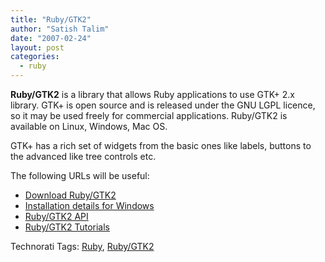 ```yaml
---
title: "Ruby/GTK2"
author: "Satish Talim"
date: "2007-02-24"
layout: post
categories:
  - ruby
---
```

**Ruby/GTK2** is a library that allows Ruby applications to use GTK+ 2.x
library. GTK+ is open source and is released under the GNU LGPL licence,
so it may be used freely for commercial applications. Ruby/GTK2 is
available on Linux, Windows, Mac OS.<!--more-->

GTK+ has a rich set of widgets from the basic ones like labels, buttons
to the advanced like tree controls etc.

The following URLs will be useful:

-   [Download
    Ruby/GTK2](http://sourceforge.net/project/downloading.php?groupname=ruby-gnome2&filename=ruby-gnome2-0.16.0-1-i386-mswin32.exe&use_mirror=nchc)
-   [Installation details for
    Windows](http://ruby-gnome2.sourceforge.jp/hiki.cgi?Install+Guide+for+Windows)
-   [Ruby/GTK2
    API](http://ruby-gnome2.sourceforge.jp/hiki.cgi?Ruby-GNOME2+API+Reference)
-   [Ruby/GTK2
    Tutorials](http://ruby-gnome2.sourceforge.jp/hiki.cgi?tutorials)

Technorati Tags: [Ruby](http://technorati.com/tag/Ruby),
[Ruby/GTK2](http://technorati.com/tag/Ruby%2FGTK2)
